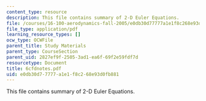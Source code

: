 ```yaml
---
content_type: resource
description: This file contains summary of 2-D Euler Equations.
file: /courses/16-100-aerodynamics-fall-2005/e0db30d77777a1e1f8c268e93d0fb881_6cfdnotes.pdf
file_type: application/pdf
learning_resource_types: []
ocw_type: OCWFile
parent_title: Study Materials
parent_type: CourseSection
parent_uid: 2827ef9f-2505-3ad1-ea6f-69f2e59fdf7d
resourcetype: Document
title: 6cfdnotes.pdf
uid: e0db30d7-7777-a1e1-f8c2-68e93d0fb881
---
```

This file contains summary of 2-D Euler Equations.


